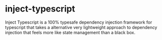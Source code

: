 # inject-typescript
Inject Typescript is a 100% typesafe dependency injection framework for typescript that takes a alternative very lightweight approach to dependency injection that feels more like state management than a black box.
